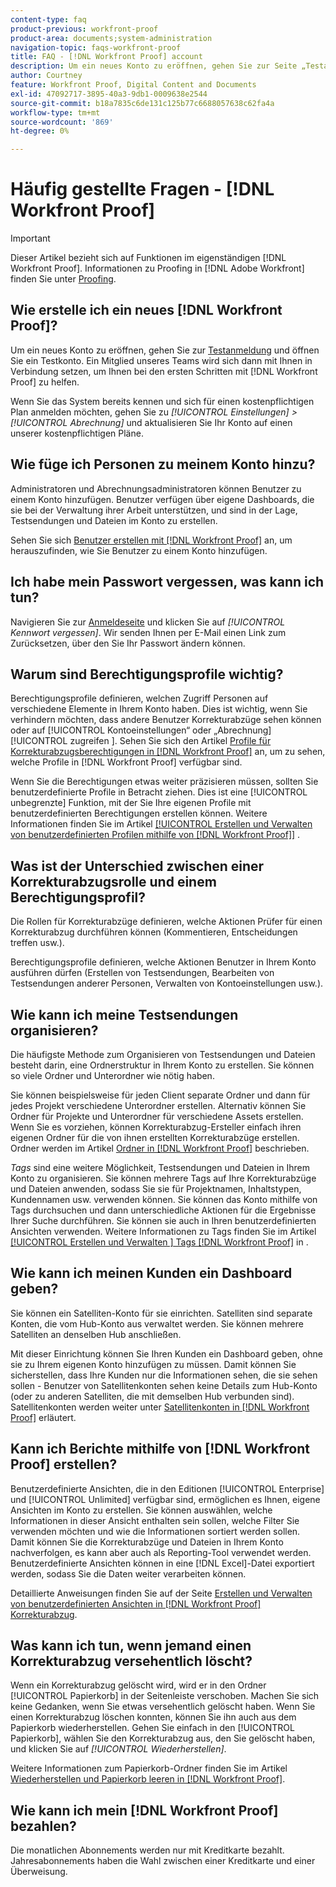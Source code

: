 ```yaml
---
content-type: faq
product-previous: workfront-proof
product-area: documents;system-administration
navigation-topic: faqs-workfront-proof
title: FAQ - [!DNL Workfront Proof] account
description: Um ein neues Konto zu eröffnen, gehen Sie zur Seite „Testanmeldung“ und öffnen Sie ein Testkonto. Ein Mitglied unseres Teams wird sich dann mit Ihnen in Verbindung setzen, um Ihnen bei den ersten Schritten zu helfen [!DNL Workfront Proof].
author: Courtney
feature: Workfront Proof, Digital Content and Documents
exl-id: 47092717-3895-40a3-9db1-0009638e2544
source-git-commit: b18a7835c6de131c125b77c6688057638c62fa4a
workflow-type: tm+mt
source-wordcount: '869'
ht-degree: 0%

---
```


# Häufig gestellte Fragen - [!DNL Workfront Proof]

>[!IMPORTANT]
>
>Dieser Artikel bezieht sich auf Funktionen im eigenständigen [!DNL Workfront Proof]. Informationen zu Proofing in [!DNL Adobe Workfront] finden Sie unter [Proofing](../../../review-and-approve-work/proofing/proofing.md).

## Wie erstelle ich ein neues [!DNL Workfront Proof]?

Um ein neues Konto zu eröffnen, gehen Sie zur [Testanmeldung](https://business.adobe.com/de/products/workfront/proofing-approvals.html) und öffnen Sie ein Testkonto. Ein Mitglied unseres Teams wird sich dann mit Ihnen in Verbindung setzen, um Ihnen bei den ersten Schritten mit [!DNL Workfront Proof] zu helfen.

Wenn Sie das System bereits kennen und sich für einen kostenpflichtigen Plan anmelden möchten, gehen Sie zu *[!UICONTROL Einstellungen]* *>* *[!UICONTROL Abrechnung]* und aktualisieren Sie Ihr Konto auf einen unserer kostenpflichtigen Pläne.

## Wie füge ich Personen zu meinem Konto hinzu?

Administratoren und Abrechnungsadministratoren können Benutzer zu einem Konto hinzufügen. Benutzer verfügen über eigene Dashboards, die sie bei der Verwaltung ihrer Arbeit unterstützen, und sind in der Lage, Testsendungen und Dateien im Konto zu erstellen.

Sehen Sie sich [Benutzer erstellen mit [!DNL Workfront Proof]](../../../workfront-proof/wp-mnguserscontacts/users/create-users.md) an, um herauszufinden, wie Sie Benutzer zu einem Konto hinzufügen.

## Ich habe mein Passwort vergessen, was kann ich tun?

Navigieren Sie zur [Anmeldeseite](https://app.proofhq.com/login) und klicken Sie auf *[!UICONTROL Kennwort vergessen]*. Wir senden Ihnen per E-Mail einen Link zum Zurücksetzen, über den Sie Ihr Passwort ändern können.

## Warum sind Berechtigungsprofile wichtig?

Berechtigungsprofile definieren, welchen Zugriff Personen auf verschiedene Elemente in Ihrem Konto haben. Dies ist wichtig, wenn Sie verhindern möchten, dass andere Benutzer Korrekturabzüge sehen können oder auf [!UICONTROL Kontoeinstellungen“ oder „Abrechnung] [!UICONTROL &#x200B; zugreifen &#x200B;]. Sehen Sie sich den Artikel [Profile für Korrekturabzugsberechtigungen in  [!DNL Workfront Proof]](../../../workfront-proof/wp-acct-admin/account-settings/proof-perm-profiles-in-wp.md) an, um zu sehen, welche Profile in [!DNL Workfront Proof] verfügbar sind.

Wenn Sie die Berechtigungen etwas weiter präzisieren müssen, sollten Sie benutzerdefinierte Profile in Betracht ziehen. Dies ist eine [!UICONTROL unbegrenzte] Funktion, mit der Sie Ihre eigenen Profile mit benutzerdefinierten Berechtigungen erstellen können. Weitere Informationen finden Sie im Artikel [[!UICONTROL Erstellen und Verwalten von benutzerdefinierten Profilen mithilfe von [!DNL Workfront Proof]]](../../../workfront-proof/wp-mnguserscontacts/users/create-and-manage-custom-profiles.md) .

## Was ist der Unterschied zwischen einer Korrekturabzugsrolle und einem Berechtigungsprofil?

Die Rollen für Korrekturabzüge definieren, welche Aktionen Prüfer für einen Korrekturabzug durchführen können (Kommentieren, Entscheidungen treffen usw.).

Berechtigungsprofile definieren, welche Aktionen Benutzer in Ihrem Konto ausführen dürfen (Erstellen von Testsendungen, Bearbeiten von Testsendungen anderer Personen, Verwalten von Kontoeinstellungen usw.).

## Wie kann ich meine Testsendungen organisieren?

Die häufigste Methode zum Organisieren von Testsendungen und Dateien besteht darin, eine Ordnerstruktur in Ihrem Konto zu erstellen. Sie können so viele Ordner und Unterordner wie nötig haben.

Sie können beispielsweise für jeden Client separate Ordner und dann für jedes Projekt verschiedene Unterordner erstellen. Alternativ können Sie Ordner für Projekte und Unterordner für verschiedene Assets erstellen. Wenn Sie es vorziehen, können Korrekturabzug-Ersteller einfach ihren eigenen Ordner für die von ihnen erstellten Korrekturabzüge erstellen. Ordner werden im Artikel [Ordner in [!DNL Workfront Proof]](../../../workfront-proof/wp-work-proofsfiles/organize-your-work/folders.md) beschrieben.

*Tags* sind eine weitere Möglichkeit, Testsendungen und Dateien in Ihrem Konto zu organisieren. Sie können mehrere Tags auf Ihre Korrekturabzüge und Dateien anwenden, sodass Sie sie für Projektnamen, Inhaltstypen, Kundennamen usw. verwenden können. Sie können das Konto mithilfe von Tags durchsuchen und dann unterschiedliche Aktionen für die Ergebnisse Ihrer Suche durchführen. Sie können sie auch in Ihren benutzerdefinierten Ansichten verwenden. Weitere Informationen zu Tags finden Sie im Artikel [[!UICONTROL Erstellen und Verwalten &#x200B;] Tags [!DNL Workfront Proof]](../../../workfront-proof/wp-work-proofsfiles/organize-your-work/create-and-manage-tags.md) in .

## Wie kann ich meinen Kunden ein Dashboard geben?

Sie können ein Satelliten-Konto für sie einrichten. Satelliten sind separate Konten, die vom Hub-Konto aus verwaltet werden. Sie können mehrere Satelliten an denselben Hub anschließen.

Mit dieser Einrichtung können Sie Ihren Kunden ein Dashboard geben, ohne sie zu Ihrem eigenen Konto hinzufügen zu müssen. Damit können Sie sicherstellen, dass Ihre Kunden nur die Informationen sehen, die sie sehen sollen - Benutzer von Satellitenkonten sehen keine Details zum Hub-Konto (oder zu anderen Satelliten, die mit demselben Hub verbunden sind). Satellitenkonten werden weiter unter [Satellitenkonten in [!DNL Workfront Proof]](../../../workfront-proof/wp-acct-admin/satellite-accounts/sat-accts-in-wp.md) erläutert.

## Kann ich Berichte mithilfe von [!DNL Workfront Proof] erstellen?

Benutzerdefinierte Ansichten, die in den Editionen [!UICONTROL Enterprise] und [!UICONTROL Unlimited] verfügbar sind, ermöglichen es Ihnen, eigene Ansichten im Konto zu erstellen. Sie können auswählen, welche Informationen in dieser Ansicht enthalten sein sollen, welche Filter Sie verwenden möchten und wie die Informationen sortiert werden sollen. Damit können Sie die Korrekturabzüge und Dateien in Ihrem Konto nachverfolgen, es kann aber auch als Reporting-Tool verwendet werden. Benutzerdefinierte Ansichten können in eine [!DNL Excel]-Datei exportiert werden, sodass Sie die Daten weiter verarbeiten können.

Detaillierte Anweisungen finden Sie auf der Seite [Erstellen und Verwalten von benutzerdefinierten Ansichten in [!DNL Workfront Proof] Korrekturabzug](../../../workfront-proof/wp-work-proofsfiles/manage-your-work/create-and-manage-custom-views.md).

## Was kann ich tun, wenn jemand einen Korrekturabzug versehentlich löscht?

Wenn ein Korrekturabzug gelöscht wird, wird er in den Ordner [!UICONTROL Papierkorb] in der Seitenleiste verschoben. Machen Sie sich keine Gedanken, wenn Sie etwas versehentlich gelöscht haben. Wenn Sie einen Korrekturabzug löschen konnten, können Sie ihn auch aus dem Papierkorb wiederherstellen. Gehen Sie einfach in den [!UICONTROL Papierkorb], wählen Sie den Korrekturabzug aus, den Sie gelöscht haben, und klicken Sie auf *[!UICONTROL Wiederherstellen]*.

Weitere Informationen zum Papierkorb-Ordner finden Sie im Artikel [Wiederherstellen und Papierkorb leeren in [!DNL Workfront Proof]](../../../workfront-proof/wp-work-proofsfiles/manage-your-work/restore-and-empty-trash.md).

## Wie kann ich mein [!DNL Workfront Proof] bezahlen?

Die monatlichen Abonnements werden nur mit Kreditkarte bezahlt. Jahresabonnements haben die Wahl zwischen einer Kreditkarte und einer Überweisung. <!--Visit the [Account Payment in [!DNL Workfront Proof]](../../../workfront-proof/wp-billingsettings/manage-your-billing/acct-payment-in-wp.md) help page for additional information.-->
